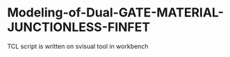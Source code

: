 # Modeling-of-Dual-GATE-MATERIAL-JUNCTIONLESS-FINFET
TCL script is written on svisual tool in workbench
